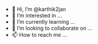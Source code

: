 - 👋 Hi, I’m @karthik2jan
- 👀 I’m interested in ...
- 🌱 I’m currently learning ...
- 💞️ I’m looking to collaborate on ...
- 📫 How to reach me ...

<!---
karthik2jan/karthik2jan is a ✨ special ✨ repository because its `README.md` (this file) appears on your GitHub profile.
You can click the Preview link to take a look at your changes.
--->
